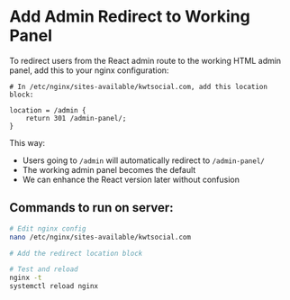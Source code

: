 # Add Admin Redirect to Working Panel

To redirect users from the React admin route to the working HTML admin panel, add this to your nginx configuration:

```nginx
# In /etc/nginx/sites-available/kwtsocial.com, add this location block:

location = /admin {
    return 301 /admin-panel/;
}
```

This way:
- Users going to `/admin` will automatically redirect to `/admin-panel/`
- The working admin panel becomes the default
- We can enhance the React version later without confusion

## Commands to run on server:

```bash
# Edit nginx config
nano /etc/nginx/sites-available/kwtsocial.com

# Add the redirect location block

# Test and reload
nginx -t
systemctl reload nginx
```